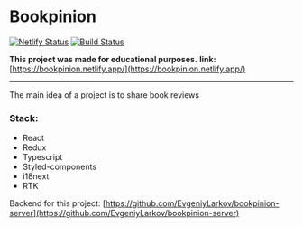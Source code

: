 # Bookpinion
[![Netlify Status](https://api.netlify.com/api/v1/badges/f0fe300f-cb11-4839-8acd-7ba18c1de7d3/deploy-status)](https://app.netlify.com/sites/bookpinion/deploys)
[![Build Status](https://www.travis-ci.com/EvgeniyLarkov/bookpinion.svg?branch=master)](https://www.travis-ci.com/EvgeniyLarkov/bookpinion)

 **This project was made for educational purposes.**
 **link:** [https://bookpinion.netlify.app/](https://bookpinion.netlify.app/)
 ** **
 The main idea of a project is to share book reviews
### Stack:
- React
- Redux
- Typescript
- Styled-components
- i18next 
- RTK

Backend for this project: [https://github.com/EvgeniyLarkov/bookpinion-server](https://github.com/EvgeniyLarkov/bookpinion-server)
